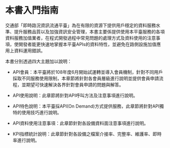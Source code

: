 # 本書入門指南


交通部「即時路況資訊流通平臺」為在有限的資源下提供用戶穩定的資料服務水準、提升服務品質以及加強資訊安全管理，本書主要係提供使用本平臺服務的各項資料服務加值業者，在程式開發過程中常見問題的處理方式及資料使用的注意事項，使開發者能更快速地掌握本平臺APIs的資料特性，並避免在路側設施加值應用上資料運用錯誤。

本書分別透過四大主題加以說明：

- API會員：本平臺將於108年度6月開始試運轉並導入會員機制，針對不同用戶採取不同服務使用限制，本章節將針對各會員層級進行說明並提供會員申請流程，並期望可快速解決各界針對會員申請的問題與解答。

- API使用說明：此章節將針對API呼叫方法及注意事項進行說明。

- API特色說明：本平臺採API(On Demand)方式提供服務，此章節將針對API獨特的使用技巧進行說明。

- API資料使用注意事項：此章節針對各設備資料面注意事項進行說明。

- KPI指標統計說明：此章節針對各設備之檔案介接率、完整率、維護率、即時率進行說明。


